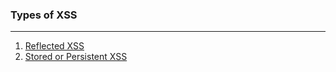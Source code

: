### Types of XSS
---
1. [Reflected XSS](Reflected%20XSS.md)
2. [Stored or Persistent XSS](Stored%20or%20Persistent%20XSS.md)
